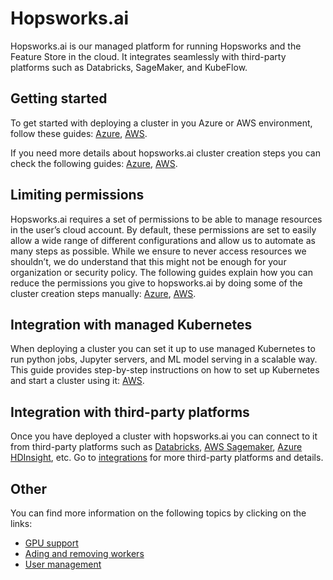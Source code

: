 # Hopsworks.ai

Hopsworks.ai is our managed platform for running Hopsworks and the Feature Store
in the cloud. It integrates seamlessly with third-party platforms such as Databricks,
SageMaker, and KubeFlow.

## Getting started

To get started with deploying a cluster in you Azure or AWS environment, follow these guides: [Azure](azure/getting_started.md), [AWS](aws/getting_started.md).

If you need more details about hopsworks.ai cluster creation steps you can check the following guides: [Azure](azure/cluster_creation.md), [AWS](aws/cluster_creation.md).

## Limiting permissions

Hopsworks.ai requires a set of permissions to be able to manage resources in the user’s cloud account. By default, these permissions are set to easily allow a wide range of different configurations and allow us to automate as many steps as possible. While we ensure to never access resources we shouldn’t, we do understand that this might not be enough for your organization or security policy. The following guides explain how you can reduce the permissions you give to hopsworks.ai by doing some of the cluster creation steps manually: [Azure](azure/restrictive_permissions.md), [AWS](aws/restrictive_permissions.md).

## Integration with managed Kubernetes

When deploying a cluster you can set it up to use managed Kubernetes to run python jobs, Jupyter servers, and ML model serving in a scalable way. This guide provides step-by-step instructions on how to set up Kubernetes and start a cluster using it: [AWS](aws/eks_ecr_integration.md).

## Integration with third-party platforms

Once you have deployed a cluster with hopsworks.ai you can connect to it from third-party platforms such as [Databricks](../integrations/databricks/configuration.md), [AWS Sagemaker](../integrations/sagemaker.md), [Azure HDInsight](../integrations/hdinsight.md), etc. Go to [integrations](../setup.md) for more third-party platforms and details.


## Other

You can find more information on the following topics by clicking on the links:

* [GPU support](gpu_support.md)
* [Ading and removing workers](adding_removing_workers.md)
* [User management](user_management.md)
